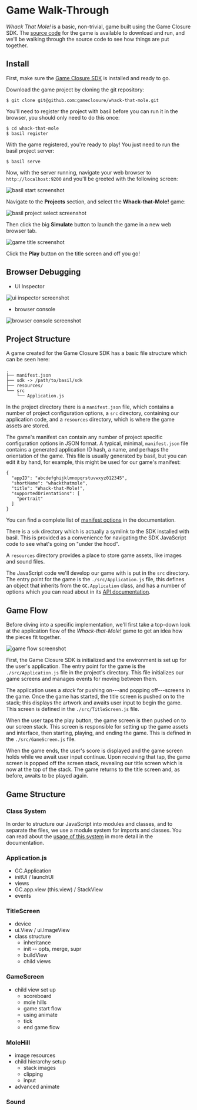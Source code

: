 # Game Walk-Through

*Whack That Mole!* is a basic, non-trivial, game built using
the Game Closure SDK. The [source code](https://github.com/gameclosure/whack-that-mole)
for the game is available to download and run, and we'll be
walking through the source code to see how things are put together.


## Install

First, make sure the
[Game Closure SDK](../guide/getting-started.html) is
installed and ready to go.

Download the game project by cloning the git repository:

~~~
$ git clone git@github.com:gameclosure/whack-that-mole.git
~~~

You'll need to register the project with basil before you
can run it in the browser, you should only need to do this once:

~~~
$ cd whack-that-mole
$ basil register
~~~

With the game registered, you're ready to play! You just
need to run the basil project server:

~~~
$ basil serve
~~~

Now, with the server running, navigate your web browser to
`http://localhost:9200` and you'll be greeted with the
following screen:

<img src="./assets/game-walkthrough/basil-start.png" alt="basil start screenshot" class="screenshot">

Navigate to the **Projects** section, and select the **Whack-that-Mole!** game:

<img src="./assets/game-walkthrough/basil-projects.png" alt="basil project select screenshot" class="screenshot">

Then click the big **Simulate** button to launch the game in
a new web browser tab.

<img src="./assets/game-walkthrough/game-title.png" alt="game title screenshot" class="screenshot">

Click the **Play** button on the title screen and off you go!


## Browser Debugging

* UI Inspector

<img src="./assets/game-walkthrough/ui-inspector.png" alt="ui inspector screenshot" class="screenshot">

* browser console

<img src="./assets/game-walkthrough/game-console.png" alt="browser console screenshot" class="screenshot">


## Project Structure

A game created for the Game Closure SDK has a basic file
structure which can be seen here:

~~~
.
├── manifest.json
├── sdk -> /path/to/basil/sdk
├── resources/
└── src
	└── Application.js
~~~

In the project directory there is a `manifest.json` file,
which contains a number of project configuration options, a
`src` directory, containing our application code, and a
`resources` directory, which is where the game assets are stored.

The game's manifest can contain any number of project
specific configuration options in JSON format. A typical,
minimal, `manifest.json` file contains a generated
application ID hash, a name, and perhaps the orientation of
the game. This file is usually generated by basil, but you
can edit it by hand, for example, this might be used for our
game's manifest:

~~~
{
  "appID": "abcdefghijklmnopqrstuvwxyz012345",
  "shortName": "whackthatmole",
  "title": "Whack-that-Mole!",
  "supportedOrientations": [
    "portrait"
  ]
}
~~~

You can find a complete list of [manifest options](../guide/manifest.html)
in the documentation.

There is a `sdk` directory which is actually a symlink to
the SDK installed with basil. This is provided as a
convenience for navigating the SDK JavaScript code to
see what's going on "under the hood".

A `resources` directory provides a place to store game
assets, like images and sound files.

The JavaScript code we'll develop our game with is put in
the `src` directory. The entry point for the game is
the `./src/Application.js` file, this defines an object that
inherits from the `GC.Application` class, and has a number
of options which you can read about in its [API documentation](../api/appengine.html).


## Game Flow

Before diving into a specific implementation, we'll first
take a top-down look at the application flow of the
*Whack-that-Mole!* game to get an idea how the pieces fit together.

<img src="./assets/game-walkthrough/game-flow.png" alt="game flow screenshot" class="screenshot">

First, the Game Closure SDK is initialized and the
environment is set up for the user's application. The entry
point for the game is the `./src/Application.js` file in the
project's directory. This file initializes our game screens
and manages events for moving between them.

The application uses a *stack* for pushing on---and popping
off---screens in the game. Once the game has started, the
title screen is pushed on to the stack; this displays the
artwork and awaits user input to begin the game. This screen
is defined in the `./src/TitleScreen.js` file.

When the user taps the play button, the game screen is then
pushed on to our screen stack. This screen is responsible for
setting up the game assets and interface, then starting,
playing, and ending the game. This is defined in the
`./src/GameScreen.js` file.

When the game ends, the user's score is displayed and the
game screen holds while we await user input continue. Upon
receiving that tap, the game screen is popped off
the screen stack, revealing our title screen which is now at
the top of the stack. The game returns to the title screen
and, as before, awaits to be played again.


## Game Structure

### Class System

In order to structure our JavaScript into modules and
classes, and to separate the files, we use a module system
for imports and classes. You can read about the
[usage of this system](../api/utilities.html#import)
in more detail in the documentation.

### Application.js

* GC.Application
* initUI / launchUI
* views
* GC.app.view (this.view) / StackView
* events

### TitleScreen

* device
* ui.View / ui.ImageView
* class structure
	* inheritance
	* init -- opts, merge, supr
	* buildView
	* child views

### GameScreen

* child view set up
	* scoreboard
	* mole hills
	* game start flow
	* using animate
	* tick
	* end game flow

### MoleHill

* image resources
* child hierarchy setup
	* stack images
	* clipping
	* input
* advanced animate

### Sound
